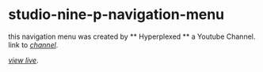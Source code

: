 # studio-nine-p-navigation-menu

this navigation menu was created by ** Hyperplexed ** a Youtube Channel. link to *[channel](https://www.youtube.com/@Hyperplexed)*.


*[view live](https://www.emma11111010100.github.io/studio-nine-p-navigation-menu/)*.
